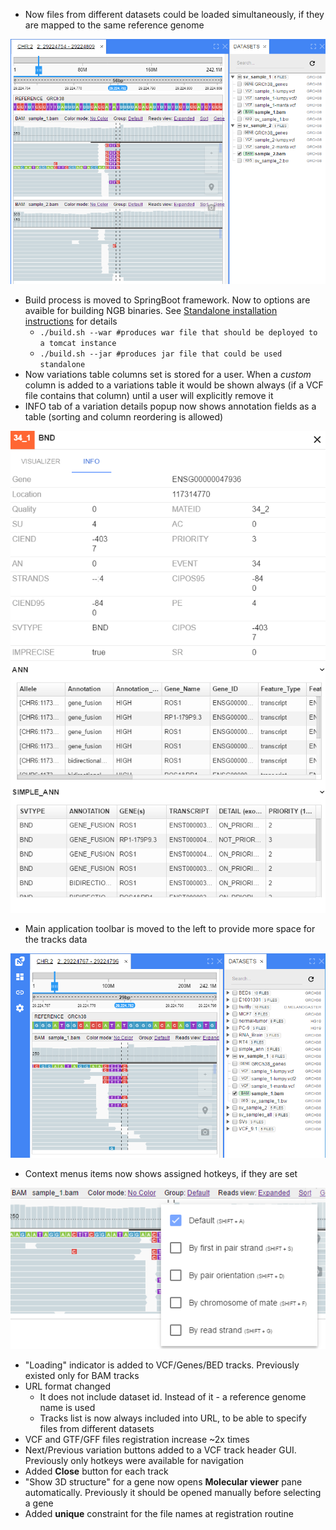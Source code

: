 * Now files from different datasets could be loaded simultaneously, if they are mapped to the same reference genome

![Custom files](images/1-custom-files.png)

* Build process is moved to SpringBoot framework. Now to options are avaible for building NGB binaries. See [Standalone installation instructions](../../installation/standalone.md) for details
    * `./build.sh --war #produces war file that should be deployed to a tomcat instance`
    * `./build.sh --jar #produces jar file that could be used standalone`
* Now variations table columns set is stored for a user. When a *custom* column is added to a variations table it would be shown always (if a VCF file contains that column) until a user will explicitly remove it
* INFO tab of a variation details popup now shows annotation fields as a table (sorting and column reordering is allowed)

![Custom files](images/2-annotation.png)

* Main application toolbar is moved to the left to provide more space for the tracks data

![Custom files](images/4-layout.png)

* Context menus items now shows assigned hotkeys, if they are set

![Custom files](images/3-hotkeys.png)

* "Loading" indicator is added to VCF/Genes/BED tracks. Previously existed only for BAM tracks
* URL format changed
    * It does not include dataset id. Instead of it - a reference genome name is used
    * Tracks list is now always included into URL, to be able to specify files from different datasets
* VCF and GTF/GFF files registration increase ~2x times 
* Next/Previous variation buttons added to a VCF track header GUI. Previously only hotkeys were available for navigation
* Added **Close** button for each track
* "Show 3D structure" for a gene now opens **Molecular viewer** pane automatically. Previously it should be opened manually before selecting a gene
* Added **unique** constraint for the file names at registration routine

